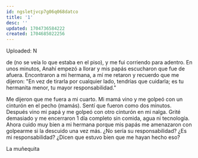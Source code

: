 ```yaml
---
id: ngsletjvcp7g06q068datco
title: '1'
desc: ''
updated: 1704736584222
created: 1704685022256
---
```


Uploaded: N


de (no se veía lo que estaba en el piso), y me fui corriendo para adentro. En unos minutos, Anahí empezó a llorar y mis papás escucharon que fue de afuera. Encontraron a mi hermana, a mí me retaron y recuerdo que me dijeron: "En vez de tirarla por cualquier lado, tendrías que cuidarla; es tu hermanita menor, tu mayor responsabilidad."

Me dijeron que me fuera a mi cuarto. Mi mamá vino y me golpeó con un cinturón en el pecho (mamás). Sentí que fueron como dos minutos. Después vino mi papá y me golpeó con otro cinturón en mi nalga. Grité demasiado y me encerraron 1 día completo sin comida, agua ni tecnología. Ahora cuido muy bien a mi hermana porque mis papás me amenazaron con golpearme si la descuido una vez más. ¿No sería su responsabilidad? ¿Es mi responsabilidad? ¿Dicen que estuvo bien que me hayan hecho eso?

La muñequita